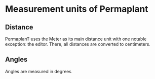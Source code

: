 # Measurement units of Permaplant

## Distance

PermaplanT uses the Meter as its main distance unit with one notable exception: the editor.
There, all distances are converted to centimeters.

## Angles

Angles are measured in degrees.

